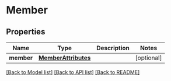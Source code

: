 # Member

## Properties
Name | Type | Description | Notes
------------ | ------------- | ------------- | -------------
**member** | [**MemberAttributes**](MemberAttributes.md) |  | [optional] 

[[Back to Model list]](../README.md#documentation-for-models) [[Back to API list]](../README.md#documentation-for-api-endpoints) [[Back to README]](../README.md)



